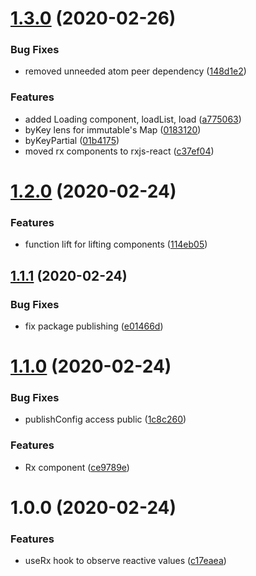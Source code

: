 # [1.3.0](https://github.com/roborox/focal-utils/compare/v1.2.0...v1.3.0) (2020-02-26)


### Bug Fixes

* removed unneeded atom peer dependency ([148d1e2](https://github.com/roborox/focal-utils/commit/148d1e205f3e52e4687102df1319904b693eaac4))


### Features

* added Loading component, loadList, load ([a775063](https://github.com/roborox/focal-utils/commit/a77506343a55c843f96ecdcbc545f76864a7779d))
* byKey lens for immutable's Map ([0183120](https://github.com/roborox/focal-utils/commit/0183120b01043cce38da4ac89eeaaa247e9fc765))
* byKeyPartial ([01b4175](https://github.com/roborox/focal-utils/commit/01b4175baf945776430bd8b80162baa057fe831c))
* moved rx components to rxjs-react ([c37ef04](https://github.com/roborox/focal-utils/commit/c37ef0484e68f44b1a0de90c2e4cdfb046387927))

# [1.2.0](https://github.com/roborox/focal-utils/compare/v1.1.1...v1.2.0) (2020-02-24)


### Features

* function lift for lifting components ([114eb05](https://github.com/roborox/focal-utils/commit/114eb0523d009344f150278ffbef94ee8f317bc8))

## [1.1.1](https://github.com/roborox/focal-utils/compare/v1.1.0...v1.1.1) (2020-02-24)


### Bug Fixes

* fix package publishing ([e01466d](https://github.com/roborox/focal-utils/commit/e01466db71d77255f1a979bc6a7f81b12529f93a))

# [1.1.0](https://github.com/roborox/focal-utils/compare/v1.0.0...v1.1.0) (2020-02-24)


### Bug Fixes

* publishConfig access public ([1c8c260](https://github.com/roborox/focal-utils/commit/1c8c260c9203aa7d482f15e481195beea36710e7))


### Features

* Rx component ([ce9789e](https://github.com/roborox/focal-utils/commit/ce9789e586eacc434170c790ae646d7109342fba))

# 1.0.0 (2020-02-24)


### Features

* useRx hook to observe reactive values ([c17eaea](https://github.com/roborox/focal-utils/commit/c17eaea921f9c8a97c421cc111a476a958133f44))
